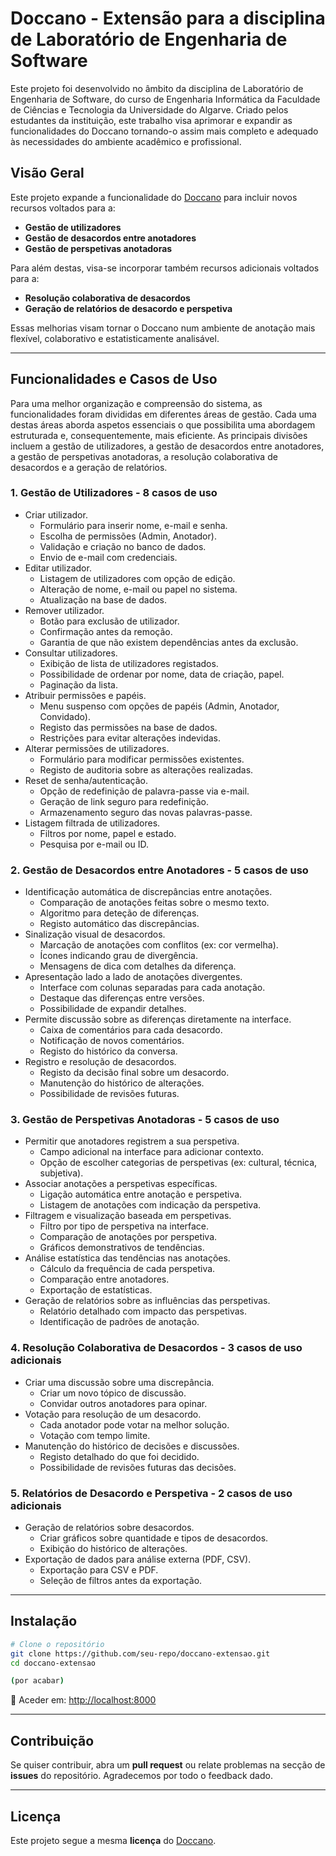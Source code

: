 # Doccano - Extensão para a disciplina de Laboratório de Engenharia de Software

Este projeto foi desenvolvido no âmbito da disciplina de Laboratório de Engenharia de Software, do curso de Engenharia Informática da Faculdade de Ciências e Tecnologia da Universidade do Algarve. Criado pelos estudantes da instituição, este trabalho visa aprimorar e expandir as funcionalidades do Doccano tornando-o assim mais completo e adequado às necessidades do ambiente acadêmico e profissional.

## Visão Geral
Este projeto expande a funcionalidade do [Doccano](https://github.com/doccano/doccano) para incluir novos recursos voltados para a:
- **Gestão de utilizadores**  
- **Gestão de desacordos entre anotadores**  
- **Gestão de perspetivas anotadoras**

Para além destas, visa-se incorporar também recursos adicionais voltados para a:
- **Resolução colaborativa de desacordos**  
- **Geração de relatórios de desacordo e perspetiva**  

Essas melhorias visam tornar o Doccano num ambiente de anotação mais flexível, colaborativo e estatisticamente analisável.

---

## Funcionalidades e Casos de Uso

Para uma melhor organização e compreensão do sistema, as funcionalidades foram divididas em diferentes áreas de gestão.
Cada uma destas áreas aborda aspetos essenciais o que possibilita uma abordagem estruturada e, consequentemente, mais eficiente. 
As principais divisões incluem a gestão de utilizadores, a gestão de desacordos entre anotadores, a gestão de perspetivas anotadoras, a resolução colaborativa de desacordos e a geração de relatórios. 


### **1. Gestão de Utilizadores - 8 casos de uso**
- Criar utilizador.
    - Formulário para inserir nome, e-mail e senha.
    - Escolha de permissões (Admin, Anotador).
    - Validação e criação no banco de dados.
    - Envio de e-mail com credenciais.
- Editar utilizador.
    - Listagem de utilizadores com opção de edição.
    - Alteração de nome, e-mail ou papel no sistema.
    - Atualização na base de dados.
- Remover utilizador.
    - Botão para exclusão de utilizador.
    - Confirmação antes da remoção.
    - Garantia de que não existem dependências antes da exclusão.
- Consultar utilizadores.
    - Exibição de lista de utilizadores registados.
    - Possibilidade de ordenar por nome, data de criação, papel.
    - Paginação da lista.
- Atribuir permissões e papéis.
    - Menu suspenso com opções de papéis (Admin, Anotador, Convidado).
    - Registo das permissões na base de dados.
    - Restrições para evitar alterações indevidas.
- Alterar permissões de utilizadores.
    - Formulário para modificar permissões existentes.
    - Registo de auditoria sobre as alterações realizadas.
- Reset de senha/autenticação.
    - Opção de redefinição de palavra-passe via e-mail.
    - Geração de link seguro para redefinição.
    - Armazenamento seguro das novas palavras-passe.
- Listagem filtrada de utilizadores.
    - Filtros por nome, papel e estado.
    - Pesquisa por e-mail ou ID.

### **2. Gestão de Desacordos entre Anotadores - 5 casos de uso**
- Identificação automática de discrepâncias entre anotações.
    - Comparação de anotações feitas sobre o mesmo texto.
    - Algoritmo para deteção de diferenças.
    - Registo automático das discrepâncias.
- Sinalização visual de desacordos.
    - Marcação de anotações com conflitos (ex: cor vermelha).
    - Ícones indicando grau de divergência.
    - Mensagens de dica com detalhes da diferença.
- Apresentação lado a lado de anotações divergentes.
    - Interface com colunas separadas para cada anotação.
    - Destaque das diferenças entre versões.
    - Possibilidade de expandir detalhes.
- Permite discussão sobre as diferenças diretamente na interface.
    - Caixa de comentários para cada desacordo.
    - Notificação de novos comentários.
    - Registo do histórico da conversa.
- Registro e resolução de desacordos.
    - Registo da decisão final sobre um desacordo.
    - Manutenção do histórico de alterações.
    - Possibilidade de revisões futuras.

### **3. Gestão de Perspetivas Anotadoras - 5 casos de uso**
- Permitir que anotadores registrem a sua perspetiva.
    - Campo adicional na interface para adicionar contexto.
    - Opção de escolher categorias de perspetivas (ex: cultural, técnica, subjetiva).
- Associar anotações a perspetivas específicas.
    - Ligação automática entre anotação e perspetiva.
    - Listagem de anotações com indicação da perspetiva.
- Filtragem e visualização baseada em perspetivas.
    - Filtro por tipo de perspetiva na interface.
    - Comparação de anotações por perspetiva.
    - Gráficos demonstrativos de tendências.
- Análise estatística das tendências nas anotações.
    - Cálculo da frequência de cada perspetiva.
    - Comparação entre anotadores.
    - Exportação de estatísticas.
- Geração de relatórios sobre as influências das perspetivas.
    - Relatório detalhado com impacto das perspetivas.
    - Identificação de padrões de anotação.

### **4. Resolução Colaborativa de Desacordos - 3 casos de uso adicionais**
- Criar uma discussão sobre uma discrepância.
    - Criar um novo tópico de discussão.
    - Convidar outros anotadores para opinar.
- Votação para resolução de um desacordo.
    - Cada anotador pode votar na melhor solução.
    - Votação com tempo limite.
- Manutenção do histórico de decisões e discussões.
    - Registo detalhado do que foi decidido.
    - Possibilidade de revisões futuras das decisões.

### **5. Relatórios de Desacordo e Perspetiva - 2 casos de uso adicionais**
- Geração de relatórios sobre desacordos.
    - Criar gráficos sobre quantidade e tipos de desacordos.
    - Exibição do histórico de alterações.
- Exportação de dados para análise externa (PDF, CSV).
    - Exportação para CSV e PDF.
    - Seleção de filtros antes da exportação.

---

## Instalação

```bash
# Clone o repositório
git clone https://github.com/seu-repo/doccano-extensao.git
cd doccano-extensao

(por acabar)

```
🔗 Aceder em: [http://localhost:8000](http://localhost:8000)

---

## Contribuição
Se quiser contribuir, abra um **pull request** ou relate problemas na secção de **issues** do repositório.
Agradecemos por todo o feedback dado.

---

## Licença
Este projeto segue a mesma **licença** do [Doccano](https://github.com/doccano/doccano).
